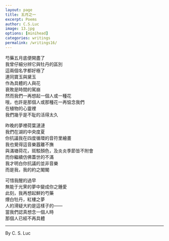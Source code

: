 ```yaml
---
layout: page
title: 五月之一
excerpt: Poems
author: C.S.Luc
image: 13.jpg
options: [minihead]
categories: writings
permalink: /writings16/
---
```


芍藥五月底便開盡了   
我曾仔細分辨它與牡丹的區別   
這兩個名字都好極了   
連同寶玉與黛玉   
作為具體的人與花   
衰敗是時間的駕崩   
然而我們一再想起一個人或一種花   
哦，也許是那個人或那種花一再惦念我們   
在植物的心靈裡   
我們幾乎是不耻的活得太久   

昨晚的夢裡荷葉漣漣   
我們在湖的中央度夏   
你抗議我在四度循環的音符里繪畫   
我也覺得這音樂囂離不撫   
與滿塘荷花，斑駁顏色，及炎炎季節皆不附會   
而你繼續仿佛蓋世的不滿   
我才明白你抗議的並非音樂   
而是我，我的約之閣閣   

 可惜我醒的過早   
無能于光霁的夢中變成你之鍾愛   
此刻，我再想起鮮妁芍藥   
煙白牡丹，紅樓之夢   
人的滑疑大約是這樣子的——   
當我們認真想念一個人時   
那個人已經不再具體

****

By C. S. Luc